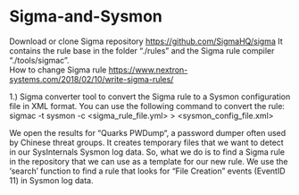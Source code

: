# Sigma-and-Sysmon

Download or clone Sigma repository  https://github.com/SigmaHQ/sigma
It contains the rule base in the folder “./rules” and the Sigma rule compiler “./tools/sigmac”.   
How to change Sigma rule https://www.nextron-systems.com/2018/02/10/write-sigma-rules/  


1.) Sigma converter tool to convert the Sigma rule to a Sysmon configuration file in XML format. You can use the following command to convert the rule:  
sigmac -t sysmon -c <sigma_rule_file.yml> > <sysmon_config_file.xml>  

We open the results for “Quarks PWDump“, a password dumper often used by Chinese threat groups. It creates temporary files that we want to detect in our SysInternals Sysmon log data.
So, what we do is to find a Sigma rule in the repository that we can use as a template for our new rule. We use the ‘search’ function to find a rule that looks for “File Creation” events (EventID 11) in Sysmon log data.
